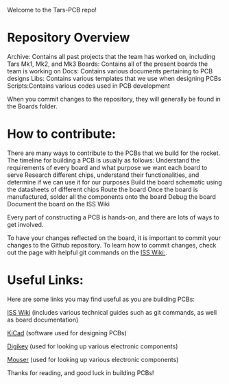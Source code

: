 
Welcome to the Tars-PCB repo! 

# Repository Overview
Archive: Contains all past projects that the team has worked on, including Tars Mk1, Mk2, and Mk3
Boards: Contains all of the present boards the team is working on
Docs: Contains various documents pertaining to PCB designs
Libs: Contains various templates that we use when designing PCBs
Scripts:Contains various codes used in PCB development

When you commit changes to the repository, they will generally be found in the Boards folder. 

# How to contribute:
There are many ways to contribute to the PCBs that we build for the rocket. The timeline for building a PCB is usually as follows: 
Understand the requirements of every board and what purpose we want each board to serve
Research different chips, understand their functionalities, and determine if we can use it for our purposes
Build the board schematic using the datasheets of different chips 
Route the board 
Once the board is manufactured, solder all the components onto the board
Debug the board 
Document the board on the ISS Wiki 

Every part of constructing a PCB is hands-on, and there are lots of ways to get involved. 

To have your changes reflected on the board, it is important to commit your changes to the Github repository. To learn how to commit changes, check out the page with helpful git commands on the [ISS Wiki:](https://wiki.illinois.edu/wiki/pages/viewpage.action?pageId=779063487). 


# Useful Links:
Here are some links you may find useful as you are building PCBs: 

[ISS Wiki](https://wiki.illinois.edu/wiki/display/ILSPACESOC/Illinois+Space+Society) (includes various technical guides such as git commands, as well as board documentation) 

[KiCad](https://www.kicad.org/) (software used for designing PCBs)

[Digikey](https://www.digikey.com/) (used for looking up various electronic components)

[Mouser](https://www.mouser.com/) (used for looking up various electronic components)

Thanks for reading, and good luck in building PCBs! 






